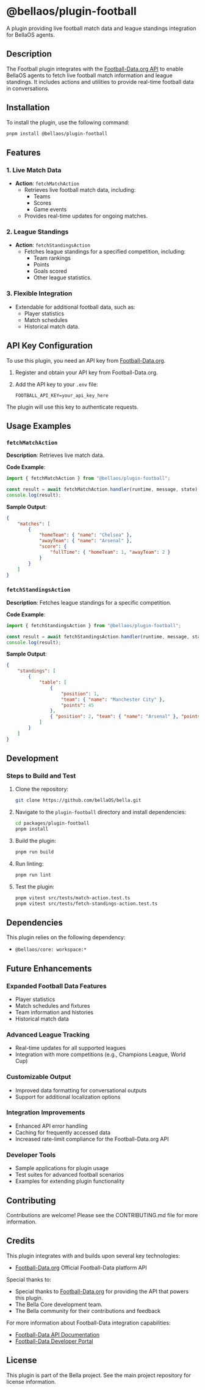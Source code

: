 # @bellaos/plugin-football

A plugin providing live football match data and league standings integration for BellaOS agents.

## Description

The Football plugin integrates with the [Football-Data.org API](https://www.football-data.org/) to enable BellaOS agents to fetch live football match information and league standings. It includes actions and utilities to provide real-time football data in conversations.

## Installation

To install the plugin, use the following command:

```bash
pnpm install @bellaos/plugin-football
```

## Features

### 1. Live Match Data

- **Action**: `fetchMatchAction`
    - Retrieves live football match data, including:
        - Teams
        - Scores
        - Game events
    - Provides real-time updates for ongoing matches.

### 2. League Standings

- **Action**: `fetchStandingsAction`
    - Fetches league standings for a specified competition, including:
        - Team rankings
        - Points
        - Goals scored
        - Other league statistics.

### 3. Flexible Integration

- Extendable for additional football data, such as:
    - Player statistics
    - Match schedules
    - Historical match data.

## API Key Configuration

To use this plugin, you need an API key from [Football-Data.org](https://www.football-data.org/).

1. Register and obtain your API key from Football-Data.org.
2. Add the API key to your `.env` file:

    ```env
    FOOTBALL_API_KEY=your_api_key_here
    ```

The plugin will use this key to authenticate requests.

## Usage Examples

### `fetchMatchAction`

**Description**: Retrieves live match data.

**Code Example**:

```javascript
import { fetchMatchAction } from "@bellaos/plugin-football";

const result = await fetchMatchAction.handler(runtime, message, state);
console.log(result);
```

**Sample Output**:

```json
{
    "matches": [
        {
            "homeTeam": { "name": "Chelsea" },
            "awayTeam": { "name": "Arsenal" },
            "score": {
                "fullTime": { "homeTeam": 1, "awayTeam": 2 }
            }
        }
    ]
}
```

### `fetchStandingsAction`

**Description**: Fetches league standings for a specific competition.

**Code Example**:

```javascript
import { fetchStandingsAction } from "@bellaos/plugin-football";

const result = await fetchStandingsAction.handler(runtime, message, state);
console.log(result);
```

**Sample Output**:

```json
{
    "standings": [
        {
            "table": [
                {
                    "position": 1,
                    "team": { "name": "Manchester City" },
                    "points": 45
                },
                { "position": 2, "team": { "name": "Arsenal" }, "points": 42 }
            ]
        }
    ]
}
```

## Development

### Steps to Build and Test

1. Clone the repository:

    ```bash
    git clone https://github.com/bellaOS/bella.git
    ```

2. Navigate to the `plugin-football` directory and install dependencies:

    ```bash
    cd packages/plugin-football
    pnpm install
    ```

3. Build the plugin:

    ```bash
    pnpm run build
    ```

4. Run linting:

    ```bash
    pnpm run lint
    ```

5. Test the plugin:

    ```bash
    pnpm vitest src/tests/match-action.test.ts
    pnpm vitest src/tests/fetch-standings-action.test.ts
    ```

## Dependencies

This plugin relies on the following dependency:

- `@bellaos/core: workspace:*`

## Future Enhancements

### Expanded Football Data Features

- Player statistics
- Match schedules and fixtures
- Team information and histories
- Historical match data

### Advanced League Tracking

- Real-time updates for all supported leagues
- Integration with more competitions (e.g., Champions League, World Cup)

### Customizable Output

- Improved data formatting for conversational outputs
- Support for additional localization options

### Integration Improvements

- Enhanced API error handling
- Caching for frequently accessed data
- Increased rate-limit compliance for the Football-Data.org API

### Developer Tools

- Sample applications for plugin usage
- Test suites for advanced football scenarios
- Examples for extending plugin functionality

## Contributing

Contributions are welcome! Please see the CONTRIBUTING.md file for more information.

## Credits

This plugin integrates with and builds upon several key technologies:

- [Football-Data.org](https://www.football-data.org/documentation/quickstart/) Official Football-Data platform API

Special thanks to:

- Special thanks to [Football-Data.org](https://www.football-data.org/) for providing the API that powers this plugin.
- The Bella Core development team.
- The Bella community for their contributions and feedback

For more information about Football-Data integration capabilities:

- [Football-Data API Documentation](https://www.football-data.org/documentation/quickstart)
- [Football-Data Developer Portal](https://www.football-data.org/documentation/api)

## License

This plugin is part of the Bella project. See the main project repository for license information.
